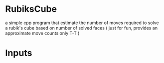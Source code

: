 # RubiksCube

a simple cpp program that estimate the number of moves required to solve a rubik's cube based on number of solved faces ( just for fun, provides an approximate move counts only T-T )

# Inputs





